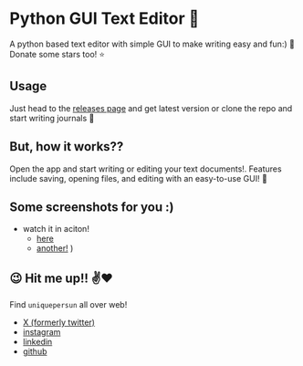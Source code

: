 # Python GUI Text Editor :memo:
A python based text editor with simple GUI to make writing easy and fun:) :pencil: Donate some stars too! :star:


## Usage
Just head to the [releases page](https://github.com/uniquepersun/python-gui-text-editor/releases) and get latest version or clone the repo and start writing journals :memo:


## But, how it works??
Open the app and start writing or editing your text documents!. Features include saving, opening files, and editing with an easy-to-use GUI! :open_file_folder:

 
## Some screenshots for you :)
- watch it in aciton!
    - [here](https://github.com/user-attachments/assets/2cf2c3c9-f584-469d-803b-041782287d49)
    - [another!](https://files.slack.com/files-pri/T0266FRGM-F07D0GFEREX/image.png)
)


## :wink: Hit me up!! :v::heart:
Find `uniquepersun` all over web!  

- [X (formerly twitter)](https://x.com/uniquepersun) <br>
- [instagram](https://instagram.com/uniquepersun) <br>
-  [linkedin](https://https://www.linkedin.com/in/abhay-tomar-53218530b)<br>
- [github](https://github.com/uniquepersun) <br>
